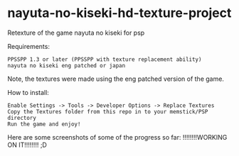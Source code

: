 # nayuta-no-kiseki-hd-texture-project
Retexture of the game nayuta no kiseki for psp

Requirements:

    PPSSPP 1.3 or later (PPSSPP with texture replacement ability)
	nayuta no kiseki eng patched or japan
	
Note, the textures were made using the eng patched version of the game.

How to install:

    Enable Settings -> Tools -> Developer Options -> Replace Textures
    Copy the Textures folder from this repo in to your memstick/PSP directory
    Run the game and enjoy!

	
Here are some screenshots of some of the progress so far: !!!!!!!!WORKING ON IT!!!!!!!! ;D